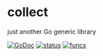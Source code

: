 collect
=======

just another Go generic library

[![GoDoc](https://godoc.org/github.com/kenpusney/collect?status.png)](https://godoc.org/github.com/kenpusney/collect)
[![status](https://sourcegraph.com/api/repos/github.com/kenpusney/collect/badges/status.png)](https://sourcegraph.com/github.com/kenpusney/collect)
[![funcs](https://sourcegraph.com/api/repos/github.com/kenpusney/collect/badges/funcs.png)](https://sourcegraph.com/github.com/kenpusney/collect)
